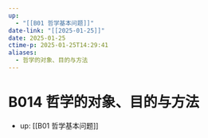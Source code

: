 ```yaml
---
up:
  - "[[B01 哲学基本问题]]"
date-link: "[[2025-01-25]]"
date: 2025-01-25
ctime-p: 2025-01-25T14:29:41
aliases:
  - 哲学的对象、目的与方法
---
```


# B014 哲学的对象、目的与方法

- up: [[B01 哲学基本问题]]
